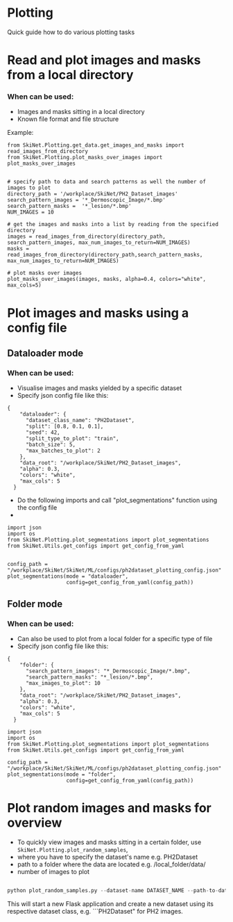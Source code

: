 # Plotting

Quick guide how to do various plotting tasks


# Read and plot images and masks from a local directory

### When can be used: 
- Images and masks sitting in a local directory
- Known file format and file structure


Example:

```
from SkiNet.Plotting.get_data.get_images_and_masks import read_images_from_directory
from SkiNet.Plotting.plot_masks_over_images import plot_masks_over_images


# specify path to data and search patterns as well the number of images to plot
directory_path = '/workplace/SkiNet/PH2_Dataset_images'
search_pattern_images = '*_Dermoscopic_Image/*.bmp'
search_pattern_masks =  '*_lesion/*.bmp'
NUM_IMAGES = 10

# get the images and masks into a list by reading from the specified directory
images = read_images_from_directory(directory_path, search_pattern_images, max_num_images_to_return=NUM_IMAGES)
masks = read_images_from_directory(directory_path,search_pattern_masks, max_num_images_to_return=NUM_IMAGES)

# plot masks over images
plot_masks_over_images(images, masks, alpha=0.4, colors="white", max_cols=5)
```



# Plot images and masks using a config file


## Dataloader mode

### When can be used: 
- Visualise images and masks yielded by a specific dataset
- Specify json config file like this:
```
{
    "dataloader": {
      "dataset_class_name": "PH2Dataset",
      "split": [0.8, 0.1, 0.1],
      "seed": 42,
      "split_type_to_plot": "train",
      "batch_size": 5,
      "max_batches_to_plot": 2
    },
    "data_root": "/workplace/SkiNet/PH2_Dataset_images",
    "alpha": 0.3,
    "colors": "white",
    "max_cols": 5
  }
```

- Do the following imports and call "plot_segmentations" function using the config file
- 
```
import json
import os
from SkiNet.Plotting.plot_segmentations import plot_segmentations
from SkiNet.Utils.get_configs import get_config_from_yaml


config_path = "/workplace/SkiNet/SkiNet/ML/configs/ph2dataset_plotting_config.json"
plot_segmentations(mode = "dataloader",
                   config=get_config_from_yaml(config_path))
```

## Folder mode

### When can be used: 
- Can also be used to plot from a local folder for a specific type of file
- Specify json config file like this:
```
{
    "folder": {
      "search_pattern_images": "*_Dermoscopic_Image/*.bmp",
      "search_pattern_masks": "*_lesion/*.bmp",
      "max_images_to_plot": 10
    },
    "data_root": "/workplace/SkiNet/PH2_Dataset_images",
    "alpha": 0.3,
    "colors": "white",
    "max_cols": 5
  }
```

```
import json
import os
from SkiNet.Plotting.plot_segmentations import plot_segmentations
from SkiNet.Utils.get_configs import get_config_from_yaml

config_path = "/workplace/SkiNet/SkiNet/ML/configs/ph2dataset_plotting_config.json"
plot_segmentations(mode = "folder",
                   config=get_config_from_yaml(config_path))
```

# Plot random images and masks for overview

- To quickly view  images and masks sitting in a certain folder, use ```SkiNet.Plotting.plot_random_samples```,
- where you have to specify the dataset's name e.g. PH2Dataset
- path to a folder where the data are located e.g. /local_folder/data/
- number of images to plot


```python

python plot_random_samples.py --dataset-name DATASET_NAME --path-to-data PATH_TO_DATA --num-images-to-plot NUM_IMAGES_TO_PLOT
```

This will start a new Flask application and create a new dataset using its respective dataset class, e.g. ```PH2Dataset" for PH2 images. 
